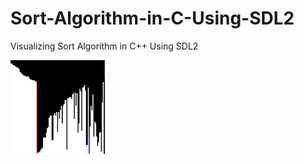 # Sort-Algorithm-in-C-Using-SDL2
Visualizing Sort Algorithm in C++ Using SDL2
<div class = "image-src">
<img src="src_git/sortalgo1.png" align="left" style="width: 30%" />  
  </div>
